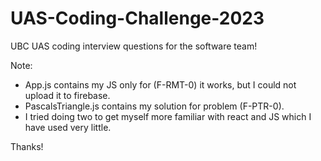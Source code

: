 # UAS-Coding-Challenge-2023
UBC UAS coding interview questions for the software team!

Note: 
- App.js contains my JS only for (F-RMT-0) it works, but I could not upload it to firebase.
- PascalsTriangle.js contains my solution for problem (F-PTR-0).
- I tried doing two to get myself more familiar with react and JS which I have used very little.

Thanks!
